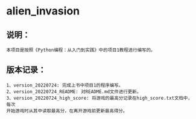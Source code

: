 # alien_invasion
## 说明：
    本项目是按照《Python编程：从入门到实践》中的项目1教程进行编写的。

## 版本记录：
    1、version_20220724: 完成上书中项目1的程序编写。
    2、version_20220724_README: 对README.md文件进行更新。
    3、version_20220724_high_score: 将游戏的最高分记录在high_score.txt文档中，每次
    开始游戏时从其中读取最高分，在离开游戏前更新最高得分。
